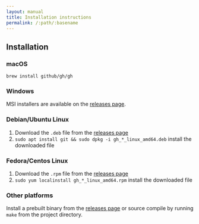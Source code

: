 ```yaml
---
layout: manual
title: Installation instructions
permalink: /:path/:basename
---
```


## Installation

### macOS

`brew install github/gh/gh`

### Windows

MSI installers are available on the [releases page](http://github.com/cli/cli/releases/latest).

### Debian/Ubuntu Linux

1. Download the `.deb` file from the [releases page](http://github.com/cli/cli/releases/latest)
2. `sudo apt install git && sudo dpkg -i gh_*_linux_amd64.deb`  install the downloaded file

### Fedora/Centos Linux

1. Download the `.rpm` file from the [releases page](http://github.com/cli/cli/releases/latest)
2. `sudo yum localinstall gh_*_linux_amd64.rpm` install the downloaded file

### Other platforms

Install a prebuilt binary from the [releases page](http://github.com/cli/cli/releases/latest) or source compile by running `make` from the
project directory.
